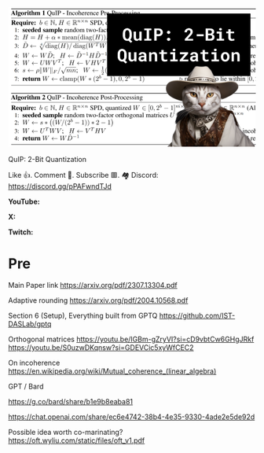 ![](thumbnails/27.08.2023.png)

QuIP: 2-Bit Quantization

Like 👍. Comment 💬. Subscribe 🟥.
🏘 Discord: https://discord.gg/pPAFwndTJd

**YouTube:**

**X:**

**Twitch:**

# Pre

Main Paper link
https://arxiv.org/pdf/2307.13304.pdf

Adaptive rounding
https://arxiv.org/pdf/2004.10568.pdf

Section 6 (Setup), Everything built from GPTQ
https://github.com/IST-DASLab/gptq

Orthogonal matrices
https://youtu.be/IGBm-gZryVI?si=cD9vbtCw6GHgJRkf
https://youtu.be/S0uzwDKqnsw?si=GDEVCic5xyWfCEC2

On incoherence
https://en.wikipedia.org/wiki/Mutual_coherence_(linear_algebra)

GPT / Bard

https://g.co/bard/share/b1e9b8eaba81

https://chat.openai.com/share/ec6e4742-38b4-4e35-9330-4ade2e5de92d

Possible idea worth co-marinating?
https://oft.wyliu.com/static/files/oft_v1.pdf


